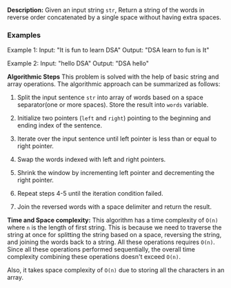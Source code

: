 **Description:**
Given an input string `str`, Return a string of the words in reverse order concatenated by a single space without having extra spaces.

### Examples
Example 1:
Input: "It is fun to learn DSA"
Output: "DSA learn to fun is It"

Example 2:
Input: "hello DSA"
Output: "DSA hello"

**Algorithmic Steps**
This problem is solved with the help of basic string and array operations. The algorithmic approach can be summarized as follows:

1. Split the input sentence `str` into array of words based on a space separator(one or more spaces). Store the result into `words` variable.

2. Initialize two pointers (`left` and `right`) pointing to the beginning and ending index of the sentence.

3. Iterate over the input sentence until left pointer is less than or equal to right pointer.

4. Swap the words indexed with left and right pointers.

5. Shrink the window by incrementing left pointer and decrementing the right pointer.

6. Repeat steps 4-5 until the iteration condition failed.

7. Join the reversed words with a space delimiter and return the result.

**Time and Space complexity:**
This algorithm has a time complexity of `O(n)` where `n` is the length of first string. This is because we need to traverse the string at once for splitting the string based on a space, reversing the string, and joining the words back to a string. All these operations requires `O(n)`. Since all these operations performed sequentially, the overall time complexity combining these operations doesn't exceed `O(n)`.

Also, it takes space complexity of `O(n)` due to storing all the characters in an array.